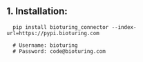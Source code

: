 ## 1. Installation:
```
  pip install bioturing_connector --index-url=https://pypi.bioturing.com

  # Username: bioturing
  # Password: code@bioturing.com
```